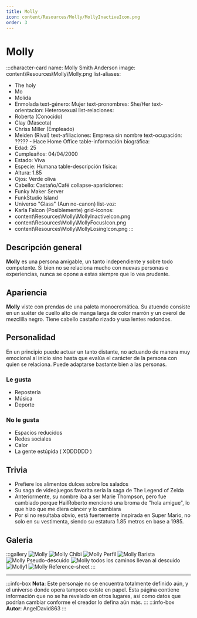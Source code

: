 ```yaml
---
title: Molly
icon: content/Resources/Molly/MollyInactiveIcon.png
order: 3
---
```


# Molly

:::character-card
name: Molly Smith Anderson
image: content\Resources\Molly\Molly.png
list-aliases:
  - The holy
  - Mo
  - Molida
  - Enmolada
text-género: Mujer
text-pronombres: She/Her
text-orientacion: Heterosexual
list-relaciones:
  - Roberta (Conocido)
  - Clay (Mascota)
  - Chriss Miller (Empleado)
  - Meiden (Rival)
text-afiliaciones: Empresa sin nombre
text-ocupación: ????? - Hace Home Office
table-información biográfica:
  - Edad: 25
  - Cumpleaños: 04/04/2000
  - Estado: Viva
  - Especie: Humana
table-descripción física:
  - Altura: 1.85
  - Ojos: Verde oliva
  - Cabello: Castaño/Café
collapse-apariciones:
  - Funky Maker Server
  - FunkStudio Island
  - Universo "Glass" (Aun no-canon)
list-voz:
  - Karla Falcon (Posiblemente)
grid-iconos:
  - content\Resources\Molly\MollyInactiveIcon.png
  - content\Resources\Molly\MollyFocusIcon.png
  - content\Resources\Molly\MollyLosingIcon.png
:::

## Descripción general

**Molly** es una persona amigable, un tanto independiente y sobre todo competente. Si bien no se relaciona mucho con nuevas personas o experiencias, nunca se opone a estas siempre que lo vea prudente.

## Apariencia

**Molly** viste con prendas de una paleta monocromática. Su atuendo consiste en un suéter de cuello alto de manga larga de color marrón y un overol de mezclilla negro. Tiene cabello castaño rizado y usa lentes redondos.

## Personalidad

En un principio puede actuar un tanto distante, no actuando de manera muy emocional al inicio sino hasta que evalúa el carácter de la persona con quien se relaciona. Puede adaptarse bastante bien a las personas. 

### Le gusta
  - Repostería
  - Música
  - Deporte

### No le gusta
  - Espacios reducidos
  - Redes sociales
  - Calor
  - La gente estúpida ( XDDDDDD )

## Trivia

  - Prefiere los alimentos dulces sobre los salados
  - Su saga de videojuegos favorita sería la saga de The Legend of Zelda
  - Anteriormente, su nombre iba a ser Marie Thompson, pero fue cambiado porque HailRoberto mencionó una broma de "hola amigue", lo que hizo que me diera cáncer y lo cambiara 
  - Por si no resultaba obvio, está fuertemente inspirada en Super Mario, no solo en su vestimenta, siendo su estatura 1.85 metros en base a 1985.

## Galeria

:::gallery
![Molly](content\Resources\Molly\Molly.png)
![Molly Chibi](content\Resources\Molly\MollyChibi.png)
![Molly Perfil](content\Resources\Molly\MollyPerfil.png)
![Molly Barista](content\Resources\Molly\MollyBarista.png)
![Molly Pseudo-descuido](content\Resources\Molly\MollyMuchoTexto.png)
![Molly todos los caminos llevan al descuido](content\Resources\Molly\MollyTime'sTicking.png)
![Molly1](content\Resources\Molly\Molly1.jpg)
![Molly Reference-sheet](content\Resources\Molly\MollyReferenceSheet.png)
:::

---

:::info-box
**Nota**: Este personaje no se encuentra totalmente definido aún, y el universo donde opera tampoco existe en papel. Esta página contiene
información que no se ha revelado en otros lugares, así como datos que podrían cambiar conforme el creador lo defina aún más.
:::
:::info-box
**Autor**: AngelDavid863
:::

